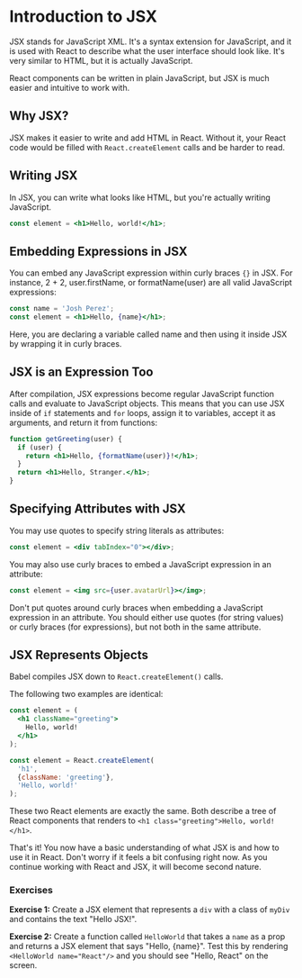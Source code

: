 # Introduction to JSX

JSX stands for JavaScript XML. It's a syntax extension for JavaScript, and it is used with React to describe what the user interface should look like. It's very similar to HTML, but it is actually JavaScript.

React components can be written in plain JavaScript, but JSX is much easier and intuitive to work with.

## Why JSX?

JSX makes it easier to write and add HTML in React. Without it, your React code would be filled with `React.createElement` calls and be harder to read.

## Writing JSX

In JSX, you can write what looks like HTML, but you're actually writing JavaScript.

```jsx
const element = <h1>Hello, world!</h1>;
```

## Embedding Expressions in JSX

You can embed any JavaScript expression within curly braces `{}` in JSX. For instance, 2 + 2, user.firstName, or formatName(user) are all valid JavaScript expressions:

```jsx
const name = 'Josh Perez';
const element = <h1>Hello, {name}</h1>;
```

Here, you are declaring a variable called name and then using it inside JSX by wrapping it in curly braces.

## JSX is an Expression Too

After compilation, JSX expressions become regular JavaScript function calls and evaluate to JavaScript objects. This means that you can use JSX inside of `if` statements and `for` loops, assign it to variables, accept it as arguments, and return it from functions:

```jsx
function getGreeting(user) {
  if (user) {
    return <h1>Hello, {formatName(user)}!</h1>;
  }
  return <h1>Hello, Stranger.</h1>;
}
```

## Specifying Attributes with JSX

You may use quotes to specify string literals as attributes:

```jsx
const element = <div tabIndex="0"></div>;
```

You may also use curly braces to embed a JavaScript expression in an attribute:

```jsx
const element = <img src={user.avatarUrl}></img>;
```

Don't put quotes around curly braces when embedding a JavaScript expression in an attribute. You should either use quotes (for string values) or curly braces (for expressions), but not both in the same attribute.

## JSX Represents Objects

Babel compiles JSX down to `React.createElement()` calls.

The following two examples are identical:

```jsx
const element = (
  <h1 className="greeting">
    Hello, world!
  </h1>
);

const element = React.createElement(
  'h1',
  {className: 'greeting'},
  'Hello, world!'
);
```

These two React elements are exactly the same. Both describe a tree of React components that renders to `<h1 class="greeting">Hello, world!</h1>`.

That's it! You now have a basic understanding of what JSX is and how to use it in React. Don't worry if it feels a bit confusing right now. As you continue working with React and JSX, it will become second nature.

### Exercises

**Exercise 1:**
Create a JSX element that represents a `div` with a class of `myDiv` and contains the text "Hello JSX!".

**Exercise 2:**
Create a function called `HelloWorld` that takes a `name` as a prop and returns a JSX element that says "Hello, {name}". Test this by rendering `<HelloWorld name="React"/>` and you should see "Hello, React" on the screen. 

